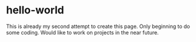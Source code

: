 # hello-world

This is already my second attempt to create this page.
Only beginning to do some coding.
Would like to work on projects in the near future.
